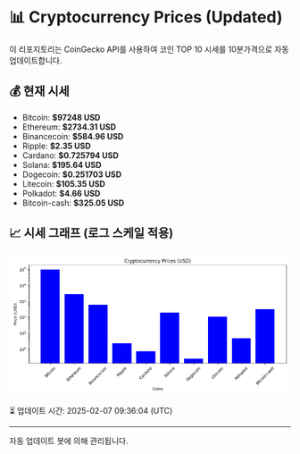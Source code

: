 
# 📊 Cryptocurrency Prices (Updated)

이 리포지토리는 CoinGecko API를 사용하여 코인 TOP 10 시세를 10분가격으로 자동 업데이트합니다.

## 💰 현재 시세
- Bitcoin: **$97248 USD**
- Ethereum: **$2734.31 USD**
- Binancecoin: **$584.96 USD**
- Ripple: **$2.35 USD**
- Cardano: **$0.725794 USD**
- Solana: **$195.64 USD**
- Dogecoin: **$0.251703 USD**
- Litecoin: **$105.35 USD**
- Polkadot: **$4.66 USD**
- Bitcoin-cash: **$325.05 USD**

## 📈 시세 그래프 (로그 스케일 적용)
![Crypto Prices](crypto_prices.png)

⏳ 업데이트 시간: 2025-02-07 09:36:04 (UTC)

---
자동 업데이트 봇에 의해 관리됩니다.
